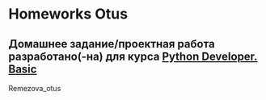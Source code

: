 # Homeworks Otus
## Домашнее задание/проектная работа разработано(-на) для курса [Python Developer. Basic](https://otus.ru/lessons/python-basic/)
Remezova_otus  

